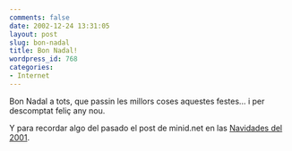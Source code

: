 ```yaml
---
comments: false
date: 2002-12-24 13:31:05
layout: post
slug: bon-nadal
title: Bon Nadal!
wordpress_id: 768
categories:
- Internet
---
```


Bon Nadal a tots, que passin les millors coses aquestes festes… i per descomptat feliç any nou.





Y para recordar algo del pasado el post de minid.net en las [Navidades del 2001](http://www.minid.net/archives/000006.php).




 
